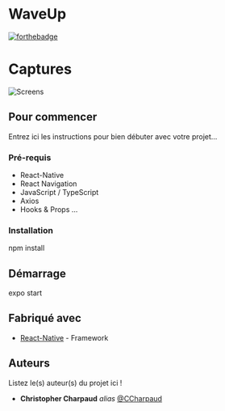 # WaveUp

[![forthebadge](https://forthebadge.com/images/badges/built-with-love.svg)](https://forthebadge.com)

# Captures

![Screens](https://www.zupimages.net/up/20/11/k7za.png)


## Pour commencer

Entrez ici les instructions pour bien débuter avec votre projet...

### Pré-requis

- React-Native
- React Navigation
- JavaScript / TypeScript
- Axios 
- Hooks & Props
...

### Installation

npm install

## Démarrage

expo start

## Fabriqué avec

* [React-Native](https://reactnative.dev) - Framework


## Auteurs
Listez le(s) auteur(s) du projet ici !
* **Christopher Charpaud** _alias_ [@CCharpaud](https://github.com/CCharpaud)



